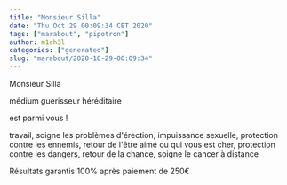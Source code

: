 ```yaml
---
title: "Monsieur Silla"
date: "Thu Oct 29 00:09:34 CET 2020"
tags: ["marabout", "pipotron"]
author: m1ch3l
categories: ["generated"]
slug: "marabout/2020-10-29-00:09:34"
---
```


Monsieur Silla

médium guerisseur héréditaire

est parmi vous !

travail, soigne les problèmes d'érection, impuissance sexuelle, protection contre les ennemis, retour de l'être aimé ou qui vous est cher, protection contre les dangers, retour de la chance, soigne le cancer à distance

Résultats garantis 100% après paiement de 250€
